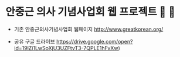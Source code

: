 # 안중근 의사 기념사업회 웹 프로젝트 :frog: :honeybee:

* 기존 안중근의사기념사업회 웹페이지
http://www.greatkorean.org/

* 공유 구글 드라이브
https://drive.google.com/open?id=19lZi1LwSoXjU3UZFtvT3-7QPLE1hFvXw)
